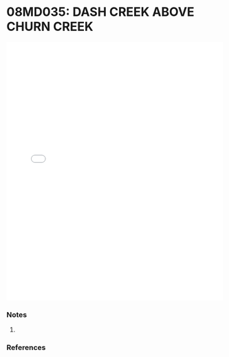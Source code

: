 # 08MD035: DASH CREEK ABOVE CHURN CREEK

<iframe src="/distribution_estimation/_static/stations/08MD035_fdc.html" width="100%" height="600" frameborder="0"></iframe>

### Notes
1. 

### References


